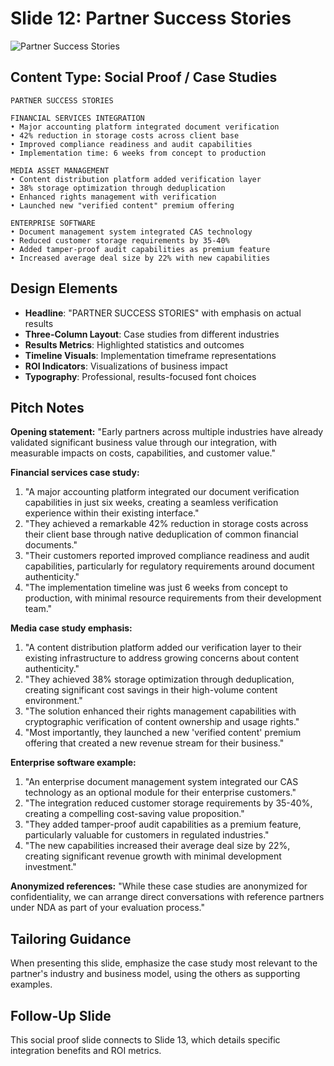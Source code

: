 # Slide 12: Partner Success Stories

![Partner Success Stories](../images/slide12.png)

## Content Type: Social Proof / Case Studies

```
PARTNER SUCCESS STORIES

FINANCIAL SERVICES INTEGRATION
• Major accounting platform integrated document verification
• 42% reduction in storage costs across client base
• Improved compliance readiness and audit capabilities
• Implementation time: 6 weeks from concept to production

MEDIA ASSET MANAGEMENT
• Content distribution platform added verification layer
• 38% storage optimization through deduplication
• Enhanced rights management with verification
• Launched new "verified content" premium offering

ENTERPRISE SOFTWARE
• Document management system integrated CAS technology
• Reduced customer storage requirements by 35-40%
• Added tamper-proof audit capabilities as premium feature
• Increased average deal size by 22% with new capabilities
```

## Design Elements

- **Headline**: "PARTNER SUCCESS STORIES" with emphasis on actual results
- **Three-Column Layout**: Case studies from different industries
- **Results Metrics**: Highlighted statistics and outcomes
- **Timeline Visuals**: Implementation timeframe representations
- **ROI Indicators**: Visualizations of business impact
- **Typography**: Professional, results-focused font choices

## Pitch Notes

**Opening statement:**
"Early partners across multiple industries have already validated significant business value through our integration, with measurable impacts on costs, capabilities, and customer value."

**Financial services case study:**
1. "A major accounting platform integrated our document verification capabilities in just six weeks, creating a seamless verification experience within their existing interface."
2. "They achieved a remarkable 42% reduction in storage costs across their client base through native deduplication of common financial documents."
3. "Their customers reported improved compliance readiness and audit capabilities, particularly for regulatory requirements around document authenticity."
4. "The implementation timeline was just 6 weeks from concept to production, with minimal resource requirements from their development team."

**Media case study emphasis:**
1. "A content distribution platform added our verification layer to their existing infrastructure to address growing concerns about content authenticity."
2. "They achieved 38% storage optimization through deduplication, creating significant cost savings in their high-volume content environment."
3. "The solution enhanced their rights management capabilities with cryptographic verification of content ownership and usage rights."
4. "Most importantly, they launched a new 'verified content' premium offering that created a new revenue stream for their business."

**Enterprise software example:**
1. "An enterprise document management system integrated our CAS technology as an optional module for their enterprise customers."
2. "The integration reduced customer storage requirements by 35-40%, creating a compelling cost-saving value proposition."
3. "They added tamper-proof audit capabilities as a premium feature, particularly valuable for customers in regulated industries."
4. "The new capabilities increased their average deal size by 22%, creating significant revenue growth with minimal development investment."

**Anonymized references:**
"While these case studies are anonymized for confidentiality, we can arrange direct conversations with reference partners under NDA as part of your evaluation process."

## Tailoring Guidance

When presenting this slide, emphasize the case study most relevant to the partner's industry and business model, using the others as supporting examples.

## Follow-Up Slide

This social proof slide connects to Slide 13, which details specific integration benefits and ROI metrics.